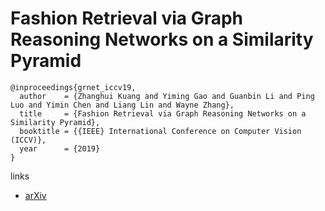 # Fashion Retrieval via Graph Reasoning Networks on a Similarity Pyramid

```
@inproceedings{grnet_iccv19,
  author    = {Zhanghui Kuang and Yiming Gao and Guanbin Li and Ping Luo and Yimin Chen and Liang Lin and Wayne Zhang},
  title     = {Fashion Retrieval via Graph Reasoning Networks on a Similarity Pyramid},
  booktitle = {{IEEE} International Conference on Computer Vision (ICCV)},
  year      = {2019}
}
```

links
- [arXiv](https://arxiv.org/abs/1908.11754)
